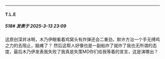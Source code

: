 ﻿
*****

####  T.L.E  
##### 518#       发表于 2025-3-13 23:09

这原创深井冰啊，木乃伊眼看着鸡窝头有炸弹还会二重劲，默许方治一个手无缚鸡之力的去阻止，脑瘫了？ 然后这帮人好像也是一副船炸了就炸了我也无所谓的态度，最后木乃伊发表我失败了我真是失策MD你们给我等着的宣言，这是演哪出？

